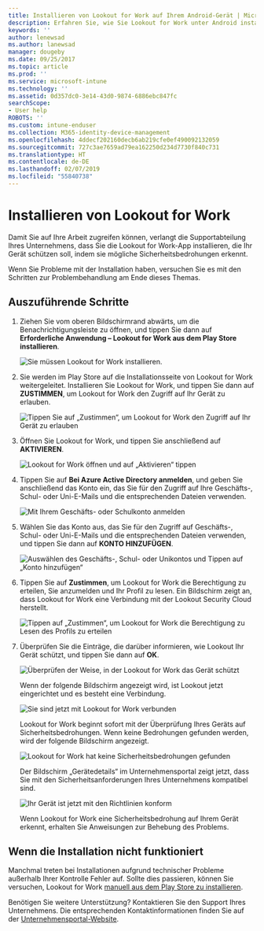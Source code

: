 ```yaml
---
title: Installieren von Lookout for Work auf Ihrem Android-Gerät | Microsoft-Dokumentation
description: Erfahren Sie, wie Sie Lookout for Work unter Android installieren können.
keywords: ''
author: lenewsad
ms.author: lanewsad
manager: dougeby
ms.date: 09/25/2017
ms.topic: article
ms.prod: ''
ms.service: microsoft-intune
ms.technology: ''
ms.assetid: 0d357dc0-3e14-43d0-9874-6886ebc847fc
searchScope:
- User help
ROBOTS: ''
ms.custom: intune-enduser
ms.collection: M365-identity-device-management
ms.openlocfilehash: 4ddecf202160decb6ab219cfe0ef490092132059
ms.sourcegitcommit: 727c3ae7659ad79ea162250d234d7730f840c731
ms.translationtype: HT
ms.contentlocale: de-DE
ms.lasthandoff: 02/07/2019
ms.locfileid: "55840738"
---
```

# <a name="install-lookout-for-work"></a>Installieren von Lookout for Work

Damit Sie auf Ihre Arbeit zugreifen können, verlangt die Supportabteilung Ihres Unternehmens, dass Sie die Lookout for Work-App installieren, die Ihr Gerät schützen soll, indem sie mögliche Sicherheitsbedrohungen erkennt.

Wenn Sie Probleme mit der Installation haben, versuchen Sie es mit den Schritten zur Problembehandlung am Ende dieses Themas.

## <a name="what-you-need-to-do"></a>Auszuführende Schritte

1. Ziehen Sie vom oberen Bildschirmrand abwärts, um die Benachrichtigungsleiste zu öffnen, und tippen Sie dann auf **Erforderliche Anwendung – Lookout for Work aus dem Play Store installieren**.

   ![Sie müssen Lookout for Work installieren.](./media/lookout-required-app-install-android.png)

2. Sie werden im Play Store auf die Installationsseite von Lookout for Work weitergeleitet. Installieren Sie Lookout for Work, und tippen Sie dann auf **ZUSTIMMEN**, um Lookout for Work den Zugriff auf Ihr Gerät zu erlauben.

   ![Tippen Sie auf „Zustimmen“, um Lookout for Work den Zugriff auf Ihr Gerät zu erlauben](./media/lookout-accept-store-permissions-android.png)

3. Öffnen Sie Lookout for Work, und tippen Sie anschließend auf **AKTIVIEREN**.

   ![Lookout for Work öffnen und auf „Aktivieren“ tippen](./media/lookout-activate-button-android.png)

4. Tippen Sie auf **Bei Azure Active Directory anmelden**, und geben Sie anschließend das Konto ein, das Sie für den Zugriff auf Ihre Geschäfts-, Schul- oder Uni-E-Mails und die entsprechenden Dateien verwenden.

   ![Mit Ihrem Geschäfts- oder Schulkonto anmelden](./media/lookout-sign-in-azure-android.png)

5. Wählen Sie das Konto aus, das Sie für den Zugriff auf Geschäfts-, Schul- oder Uni-E-Mails und die entsprechenden Dateien verwenden, und tippen Sie dann auf **KONTO HINZUFÜGEN**.

   ![Auswählen des Geschäfts-, Schul- oder Unikontos und Tippen auf „Konto hinzufügen“](./media/lookout-pick-account-android.png)

6. Tippen Sie auf **Zustimmen**, um Lookout for Work die Berechtigung zu erteilen, Sie anzumelden und Ihr Profil zu lesen. Ein Bildschirm zeigt an, dass Lookout for Work eine Verbindung mit der Lookout Security Cloud herstellt.

   ![Tippen auf „Zustimmen“, um Lookout for Work die Berechtigung zu Lesen des Profils zu erteilen](./media/lookout-needs-permission-to-view-profile-android.png)

7. Überprüfen Sie die Einträge, die darüber informieren, wie Lookout Ihr Gerät schützt, und tippen Sie dann auf **OK**.

   ![Überprüfen der Weise, in der Lookout for Work das Gerät schützt](./media/lookout-how-it-protects-your-device-android.png)

   Wenn der folgende Bildschirm angezeigt wird, ist Lookout jetzt eingerichtet und es besteht eine Verbindung.

   ![Sie sind jetzt mit Lookout for Work verbunden](./media/lookout-you-are-now-connected-android.png)

   Lookout for Work beginnt sofort mit der Überprüfung Ihres Geräts auf Sicherheitsbedrohungen. Wenn keine Bedrohungen gefunden werden, wird der folgende Bildschirm angezeigt.

   ![Lookout for Work hat keine Sicherheitsbedrohungen gefunden](./media/lookout-scan-no-threats-found-android.png)

   Der Bildschirm „Gerätedetails“ im Unternehmensportal zeigt jetzt, dass Sie mit den Sicherheitsanforderungen Ihres Unternehmens kompatibel sind.

    ![Ihr Gerät ist jetzt mit den Richtlinien konform](./media/mtd-device-now-compliant-android.png)

   Wenn Lookout for Work eine Sicherheitsbedrohung auf Ihrem Gerät erkennt, erhalten Sie Anweisungen zur Behebung des Problems.

## <a name="if-the-installation-doesnt-work"></a>Wenn die Installation nicht funktioniert

Manchmal treten bei Installationen aufgrund technischer Probleme außerhalb Ihrer Kontrolle Fehler auf. Sollte dies passieren, können Sie versuchen, Lookout for Work [manuell aus dem Play Store zu installieren](https://play.google.com/store/apps/details?id=com.lookout.enterprise).


Benötigen Sie weitere Unterstützung? Kontaktieren Sie den Support Ihres Unternehmens. Die entsprechenden Kontaktinformationen finden Sie auf der [Unternehmensportal-Website](https://go.microsoft.com/fwlink/?linkid=2010980).

